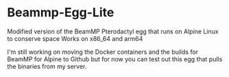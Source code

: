 # Beammp-Egg-Lite
Modified version of the BeamMP Pterodactyl egg that runs on Alpine Linux to conserve space
Works on x86_64 and arm64

I'm still working on moving the Docker containers and the builds for BeamMP for Alpine to Github but for now you can test out this egg that pulls the binaries from my server. 

